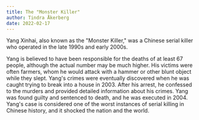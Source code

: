 ```yaml
---
title: The "Monster Killer"
author: Tindra Åkerberg
date: 2022-02-17
---
```

Yang Xinhai, also known as the "Monster Killer," was a Chinese serial killer who operated in the late 1990s and early 2000s. 
<!--more-->
Yang is believed to have been responsible for the deaths of at least 67 people, although the actual number may be much higher. His victims were often farmers, whom he would attack with a hammer or other blunt object while they slept. Yang's crimes were eventually discovered when he was caught trying to break into a house in 2003. After his arrest, he confessed to the murders and provided detailed information about his crimes. Yang was found guilty and sentenced to death, and he was executed in 2004. Yang's case is considered one of the worst instances of serial killing in Chinese history, and it shocked the nation and the world.